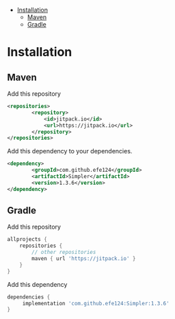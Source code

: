 <!-- TOC -->
* [Installation](#installation)
  * [Maven](#maven)
  * [Gradle](#gradle)
<!-- TOC -->

# Installation

## Maven

Add this repository
````xml
<repositories>
		<repository>
		    <id>jitpack.io</id>
		    <url>https://jitpack.io</url>
		</repository>
</repositories>
````

Add this dependency to your dependencies.
````xml
<dependency>
	    <groupId>com.github.efe124</groupId>
	    <artifactId>Simpler</artifactId>
	    <version>1.3.6</version>
</dependency>
````

## Gradle

Add this repository
````gradle
allprojects {
	repositories {
		// other repositories
		maven { url 'https://jitpack.io' }
	}
}
````

Add this dependency
````gradle
dependencies {
	 implementation 'com.github.efe124:Simpler:1.3.6'
}
````